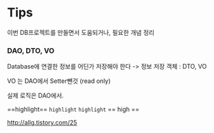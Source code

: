 # Tips

이번 DB프로젝트를 만들면서 도움되거나, 필요한 개념 정리



### DAO, DTO, VO

Database에 연결한 정보를 어딘가 저장해야 한다 -> 정보 저장 객체 : DTO, VO

VO 는 DAO에서 Setter뺀것 (read only)

실제 로직은 DAO에서.


==highlight==
`highlight`
```highlight```
== high ==

http://allg.tistory.com/25



